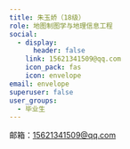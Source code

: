 ```yaml
---
title: 朱玉娇（18级）
role: 地图制图学与地理信息工程
social:
  - display:
      header: false
    link: 15621341509@qq.com
    icon_pack: fas
    icon: envelope
email: envelope
superuser: false
user_groups:
  - 毕业生
---
```

邮箱：15621341509@qq.com
